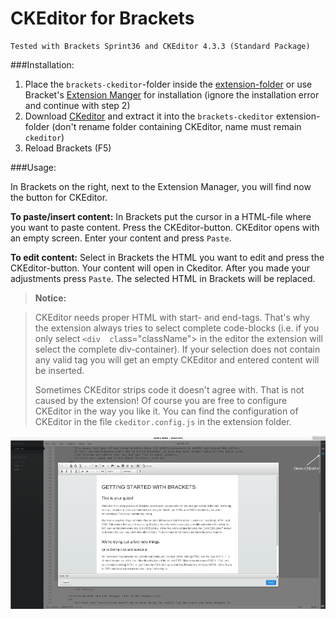 # CKEditor for Brackets
	Tested with Brackets Sprint36 and CKEditor 4.3.3 (Standard Package)

###Installation:


 1. Place the ```brackets-ckeditor```-folder inside the [extension-folder](https://github.com/adobe/brackets/wiki/Extension-Location) or use Bracket's [Extension Manger](https://github.com/adobe/brackets/wiki/Brackets-Extensions) for installation (ignore the installation error and continue with step 2)
 2. Download [CKeditor](http://ckeditor.com/download) and extract it into the ```brackets-ckeditor``` extension-folder (don't rename folder containing CKEditor, name must remain ```ckeditor```)
 3. Reload Brackets (F5)

###Usage:

In Brackets on the right, next to the Extension Manager, you will find now the button for CKEditor.

**To paste/insert content:** 
In Brackets put the cursor in a HTML-file where you want to paste content. Press the CKEditor-button. CKEditor opens with an empty screen. Enter your content and press ```Paste```.

**To edit content:** 
Select in Brackets the HTML you want to edit and press the CKEditor-button. Your content will open in Ckeditor. After you made your adjustments press ```Paste```. The selected HTML in Brackets will be replaced.


>**Notice:**

>CKEditor needs proper HTML with start- and end-tags. That's why the extension always tries to select complete code-blocks (i.e. if you only select ```<div  cla```ss="className"> in the editor the extension will select the complete div-container). If your selection does not contain any valid tag you will get an empty CKEditor and entered content will be inserted.
>
>Sometimes CKEditor strips code it doesn't agree with. That is not caused by the extension! 
Of course you are free to configure CKEditor in the way you like it. You can find the configuration of CKEditor in the file ```ckeditor.config.js``` in the extension folder.

![Screenshot](https://github.com/MomoPZ/screenshots/blob/master/Brackets-CKEditor.png?raw=true "Screenshot CKEditor in Brackets")
